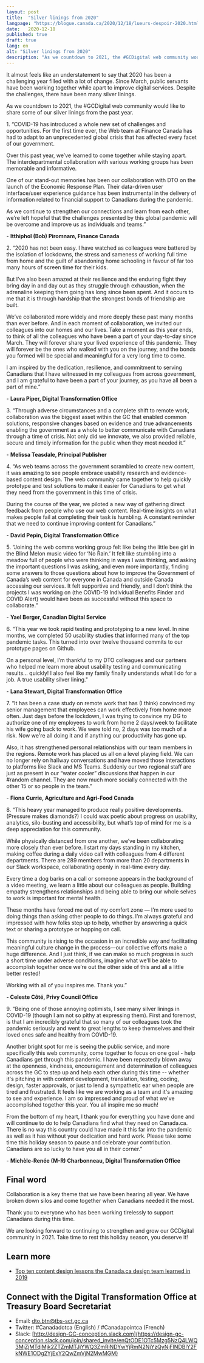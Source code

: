 ```yaml
---
layout: post
title:  "Silver linings from 2020"
langpage: "https://blogue.canada.ca/2020/12/18/lueurs-despoir-2020.html"
date:   2020-12-18
published: true
draft: true
lang: en
alt: "Silver linings from 2020"
description: "As we countdown to 2021, the #GCDigital web community would like to share some of our silver linings from the past year."
---
```

It almost feels like an understatement to say that 2020 has been a challenging year filled with a lot of change. Since March, public servants have been working together while apart to improve digital services. Despite the challenges, there have been many silver linings.  

As we countdown to 2021, the #GCDigital web community would like to share some of our silver linings from the past year.

<p>1. “COVID-19 has introduced a whole new set of challenges and opportunities. For the first time ever, the Web team at Finance Canada has had to adapt to an unprecedented global crisis that has affected every facet of our government.</p>
 
<p>Over this past year, we’ve learned to come together while staying apart. The interdepartmental collaboration with various working groups has been memorable and informative.</p>
 
<p>One of our stand-out memories has been our collaboration with DTO on the launch of the Economic Response Plan. Their data-driven user interface/user experience guidance has been instrumental in the delivery of information related to financial support to Canadians during the pandemic.</p> 
 
<p>As we continue to strengthen our connections and learn from each other, we’re left hopeful that the challenges presented by this global pandemic will be overcome and improve us as individuals and teams.” </p>
 
<p>- <b>Itthiphol (Bob) Piromnam, Finance Canada</b></p>

<p>2.  “2020 has not been easy. I have watched as colleagues were battered by the isolation of lockdowns, the stress and sameness of working full time from home and the guilt of abandoning home schooling in favour of far too many hours of screen time for their kids. </p>

<p>But I’ve also been amazed at their resilience and the enduring fight they bring day in and day out as they struggle through exhaustion, when the adrenaline keeping them going has long since been spent. And it occurs to me that it is through hardship that the strongest bonds of friendship are built. </p>

<p>We’ve collaborated more widely and more deeply these past many months than ever before. And in each moment of collaboration, we invited our colleagues into our homes and our lives. Take a moment as this year ends, to think of all the colleagues who have been a part of your day-to-day since March. They will forever share your lived experience of this pandemic. They will forever be the ones who walked with you on the journey, and the bonds you formed will be special and meaningful for a very long time to come.</p>
 
<p>I am inspired by the dedication, resilience, and commitment to serving Canadians that I have witnessed in my colleagues from across government, and I am grateful to have been a part of your journey, as you have all been a part of mine.”</p>

<p>- <b>Laura Piper, Digital Transformation Office</b></p>

<p>3. “Through adverse circumstances and a complete shift to remote work, collaboration was the biggest asset within the GC that enabled common solutions, responsive changes based on evidence and true advancements enabling the government as a whole to better communicate with Canadians through a time of crisis.  Not only did we innovate, we also provided reliable, secure and timely information for the public when they most needed it.”</p>

<p>- <b>Melissa Teasdale, Principal Publisher</b></p>

<p>4. “As web teams across the government scrambled to create new content, it was amazing to see people embrace usability research and evidence-based content design. The web community came together to help quickly prototype and test solutions to make it easier for Canadians to get what they need from the government in this time of crisis. </p>

<p>During the course of the year, we piloted a new way of gathering direct feedback from people who use our web content. Real-time insights on what makes people fail at completing their task is humbling.  A constant reminder that we need to continue improving content for Canadians.”</p>

<p>- <b>David Pepin, Digital Transformation Office</b></p>

<p>5. “Joining the web comms working group felt like being the little bee girl in the Blind Melon music video for ‘No Rain.’ It felt like stumbling into a meadow full of people who were thinking in ways I was thinking, and asking the important questions I was asking, and even more importantly, finding some answers to those questions about how to improve the Government of Canada’s web content for everyone in Canada and outside Canada accessing our services. It felt supportive and friendly, and I don’t think the projects I was working on (the COVID-19 Individual Benefits Finder and COVID Alert) would have been as successful without this space to collaborate.”</p>

<p>- <b>Yael Berger, Canadian Digital Service</b></p>

<p>6. “This year we took rapid testing and prototyping to a new level.  In nine months, we completed 50 usability studies that informed many of the top pandemic tasks.  This turned into over twelve thousand commits to our prototype pages on Github.</p> 

<p>On a personal level, I’m thankful to my DTO colleagues and our partners who helped me learn more about usability testing and communicating results… quickly! I also feel like my family finally understands what I do for a job.  A true usability silver lining."</p>

<p>- <b>Lana Stewart, Digital Transformation Office</b></p>

<p>7. “It has been a case study on remote work that has (I think) convinced my senior management that employees can work effectively from home more often. Just days before the lockdown, I was trying to convince my DG to authorize one of my employees to work from home 2 days/week to facilitate his wife going back to work. We were told no, 2 days was too much of a risk. Now we're all doing it and if anything our productivity has gone up.</p>

<p>Also, it has strengthened personal relationships with our team members in the regions. Remote work has placed us all on a level playing field. We can no longer rely on hallway conversations and have moved those interactions to platforms like Slack and MS Teams. Suddenly our two regional staff are just as present in our “water cooler” discussions that happen in our #random channel. They are now much more socially connected with the other 15 or so people in the team.”</p>

<p>- <b>Fiona Currie, Agriculture and Agri-Food Canada</b></p>

<p>8. “This heavy year managed to produce really positive developments. (Pressure makes diamonds?) I could wax poetic about progress on usability, analytics, silo-busting and accessibility, but what’s top of mind for me is a deep appreciation for this community.</p>

<p>While physically distanced from one another, we’ve been collaborating more closely than ever before. I start my days standing in my kitchen, making coffee during a daily video call with colleagues from 4 different departments. There are 289 members from more than 20 departments in our Slack workspace, collaborating openly in real-time every day.</p>

<p>Every time a dog barks on a call or someone appears in the background of a video meeting, we learn a little about our colleagues as people. Building empathy strengthens relationships and being able to bring our whole selves to work is important for mental health. </p>

<p>These months have forced me out of my comfort zone — I’m more used to doing things than asking other people to do things. I’m always grateful and impressed with how folks step up to help, whether by answering a quick text or sharing a prototype or hopping on call.</p>

<p>This community is rising to the occasion in an incredible way and facilitating meaningful culture change in the process—our collective efforts make a huge difference. And I just think, if we can make so much progress in such a short time under adverse conditions, imagine what we’ll be able to accomplish together once we’re out the other side of this and all a little better rested!</p>

<p>Working with all of you inspires me. Thank you.”</p>

<p><b>- Celeste Côté, Privy Council Office</b></p>

<p>9. “Being one of those annoying optimists, I see many silver linings in COVID-19 (though I am not so pithy at expressing them). First and foremost, is that I am incredibly grateful that so many of our colleagues took the pandemic seriously and went to great lengths to keep themselves and their loved ones safe and healthy from COVID-19.</p>  
 
<p>Another bright spot for me is seeing the public service, and more specifically this web community, come together to focus on one goal - help Canadians get through this pandemic. I have been repeatedly blown away at the openness, kindness, encouragement and determination of colleagues across the GC to step up and help each other during this time -- whether it's pitching in with content development, translation, testing, coding, design, faster approvals, or just to lend a sympathetic ear when people are tired and frustrated. It feels like we are working as a team and it's amazing to see and experience. I am so impressed and proud of what we've accomplished together this year. You all inspire me so much!</p>
 
<p>From the bottom of my heart, I thank you for everything you have done and will continue to do to help Canadians find what they need on Canada.ca. There is no way this country could have made it this far into the pandemic as well as it has without your dedication and hard work. Please take some time this holiday season to pause and celebrate your contribution. Canadians are so lucky to have you all in their corner.”</p>

<p>- <b>Michèle-Renée (M-R) Charbonneau, Digital Transformation Office</b></p>

## Final word

Collaboration is a key theme that we have been hearing all year. We have broken down silos and come together when Canadians needed it the most.

Thank you to everyone who has been working tirelessly to support Canadians during this time. 

We are looking forward to continuing to strengthen and grow our GCDigital community in 2021. Take time to rest this holiday season, you deserve it!


## Learn more

* [Top ten content design lessons the Canada.ca design team learned in 2019](https://blog.canada.ca/2019/12/20/top-ten-lessons.html)


## Connect with the Digital Transformation Office at Treasury Board Secretariat

* Email: [dto.btn@tbs-sct.gc.ca](mailto:dto.btn@tbs-sct.gc.ca)
* Twitter: #Canadadotca (English) / #Canadapointca (French)
* Slack: [http://design-GC-conception.slack.com](https://design-gc-conception.slack.com/join/shared_invite/enQtODE1OTc5Mzg5NzQ4LWQ3MjZjMTdjMjk2ZTZmMTJjYWQ3ZmRiNDYwYjRmN2NjYzQyNjFlNDBlY2FkNWE1ODg2YjExY2QwZmVjN2MwMGM)
